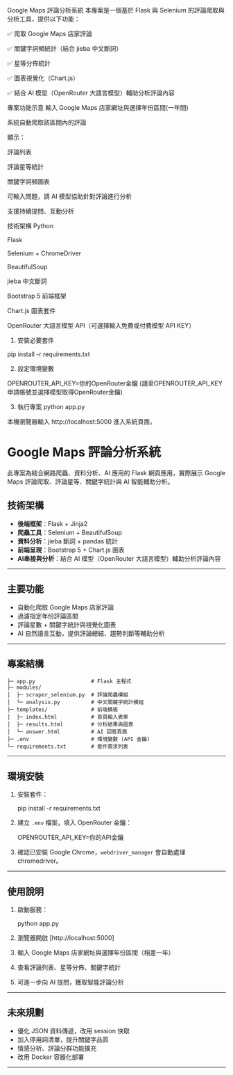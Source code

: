 Google Maps 評論分析系統
本專案是一個基於 Flask 與 Selenium 的評論爬取與分析工具，提供以下功能：

✅ 爬取 Google Maps 店家評論

✅ 關鍵字詞頻統計（結合 jieba 中文斷詞）

✅ 星等分佈統計

✅ 圖表視覺化（Chart.js）

✅ 結合 AI 模型（OpenRouter 大語言模型）輔助分析評論內容


專案功能示意
輸入 Google Maps 店家網址與選擇年份區間(一年間)

系統自動爬取該區間內的評論

顯示：

評論列表

評論星等統計

關鍵字詞頻圖表

可輸入問題，請 AI 模型協助針對評論進行分析

支援持續提問、互動分析

技術架構
Python 

Flask

Selenium + ChromeDriver

BeautifulSoup

jieba 中文斷詞

Bootstrap 5 前端框架

Chart.js 圖表套件

OpenRouter 大語言模型 API（可選擇輸入免費或付費模型 API KEY）


1. 安裝必要套件

pip install -r requirements.txt

2. 設定環境變數

OPENROUTER_API_KEY=你的OpenRouter金鑰
(請至OPENROUTER_API_KEY申請帳號並選擇模型取得OpenRouter金鑰)

3. 執行專案
python app.py

本機瀏覽器輸入 http://localhost:5000 進入系統頁面。




# Google Maps 評論分析系統

此專案為結合網路爬蟲、資料分析、AI 應用的 Flask 網頁應用，實際展示 Google Maps 評論爬取、評論星等、關鍵字統計與 AI 智能輔助分析。

## 技術架構

- **後端框架**：Flask + Jinja2
- **爬蟲工具**：Selenium + BeautifulSoup
- **資料分析**：jieba 斷詞 + pandas 統計
- **前端呈現**：Bootstrap 5 + Chart.js 圖表
- **AI串接與分析**：結合 AI 模型（OpenRouter 大語言模型）輔助分析評論內容

---

## 主要功能

- 自動化爬取 Google Maps 店家評論
- 過濾指定年份評論區間
- 評論星數 + 關鍵字統計與視覺化圖表
- AI 自然語言互動，提供評論總結、趨勢判斷等輔助分析

---

## 專案結構

```
├─ app.py                  # Flask 主程式
├─ modules/
│  ├─ scraper_selenium.py  # 評論爬蟲模組
│  └─ analysis.py          # 中文關鍵字統計模組
├─ templates/              # 前端模板
│  ├─ index.html           # 首頁輸入表單
│  ├─ results.html         # 分析結果與圖表
│  └─ answer.html          # AI 回答頁面
├─ .env                    # 環境變數 (API 金鑰)
└─ requirements.txt        # 套件需求列表
```

---

## 環境安裝

1. 安裝套件：
   
   pip install -r requirements.txt
   
2. 建立 `.env` 檔案，填入 OpenRouter 金鑰：
   
   OPENROUTER_API_KEY=你的API金鑰
   
3. 確認已安裝 Google Chrome，`webdriver_manager` 會自動處理 chromedriver。

---

## 使用說明

1. 啟動服務：
   
   python app.py
   
2. 瀏覽器開啟 [http://localhost:5000]
3. 輸入 Google Maps 店家網址與選擇年份區間（相差一年）
4. 查看評論列表、星等分佈、關鍵字統計
5. 可進一步向 AI 提問，獲取智能評論分析

---


## 未來規劃

- 優化 JSON 資料傳遞，改用 session 快取
- 加入停用詞清單，提升關鍵字品質
- 情感分析、評論分群功能擴充
- 改用 Docker 容器化部署

---





